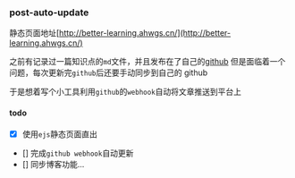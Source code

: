 ### post-auto-update

静态页面地址[http://better-learning.ahwgs.cn/](http://better-learning.ahwgs.cn/)

之前有记录过一篇知识点的`md`文件，并且发布在了自己的[github](https://github.com/ahwgs/better-learning)
但是面临着一个问题，每次更新完`github`后还要手动同步到自己的 github

于是想着写个小工具利用`github`的`webhook`自动将文章推送到平台上

#### todo

- [x] 使用`ejs`静态页面直出
- [] 完成`github webhook`自动更新
- [] 同步博客功能...
